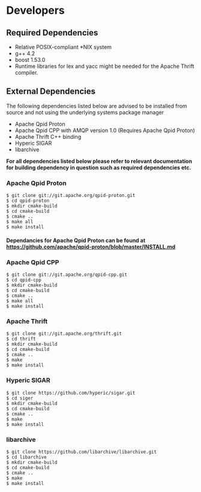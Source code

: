 # Developers #

## Required Dependencies ##
  * Relative POSIX-compliant *NIX system
  * g++ 4.2
  * boost 1.53.0
  * Runtime libraries for lex and yacc might be needed for the Apache Thrift compiler.

## External Dependencies ##
The following dependencies listed below are advised to be installed from source
and not using the underlying systems package manager
  * Apache Qpid Proton
  * Apache Qpid CPP with AMQP version 1.0 (Requires Apache Qpid Proton)
  * Apache Thrift C++ binding
  * Hyperic SIGAR
  * libarchive

**For all dependencies listed below please refer to relevant documentation for building dependency in question such
as required dependencies etc.**

### Apache Qpid Proton
    $ git clone git://git.apache.org/qpid-proton.git
    $ cd qpid-proton
    $ mkdir cmake-build
    $ cd cmake-build
    $ cmake ..
    $ make all
    $ make install
    
#### Dependancies for Apache Qpid Proton can be found at https://github.com/apache/qpid-proton/blob/master/INSTALL.md

### Apache Qpid CPP
    $ git clone git://git.apache.org/qpid-cpp.git
    $ cd qpid-cpp
    $ mkdir cmake-build
    $ cd cmake-build
    $ cmake ..
    $ make all
    $ make install

### Apache Thrift
    $ git clone git://git.apache.org/thrift.git
    $ cd thrift
    $ mkdir cmake-build
    $ cd cmake-build
    $ cmake ..
    $ make
    $ make install

### Hyperic SIGAR
    $ git clone https://github.com/hyperic/sigar.git
    $ cd siger
    $ mkdir cmake-build
    $ cd cmake-build
    $ cmake ..
    $ make
    $ make install

### libarchive
    $ git clone https://github.com/libarchive/libarchive.git
    $ cd libarchive
    $ mkdir cmake-build
    $ cd cmake-build
    $ cmake ..
    $ make
    $ make install
